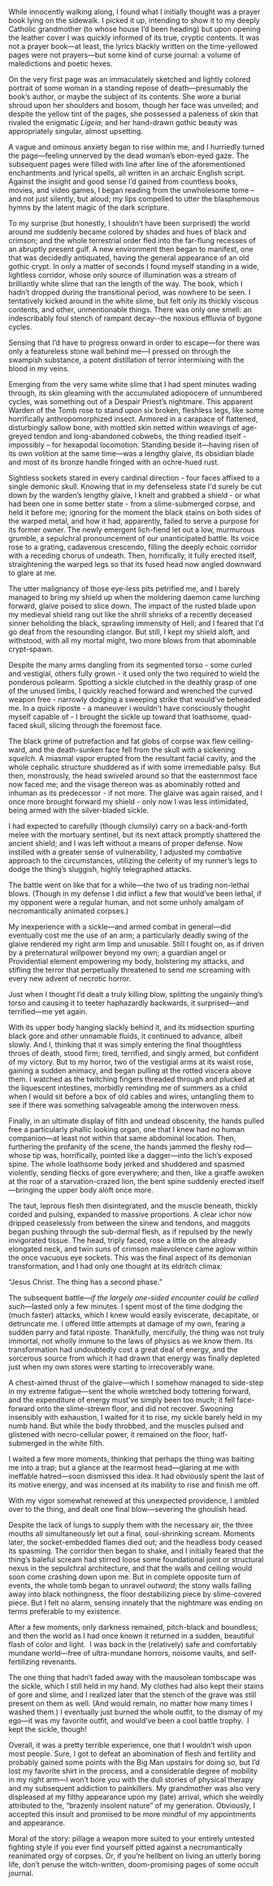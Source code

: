 While innocently walking along, I found what I initially thought was a prayer book lying on the sidewalk. I picked it up, intending to show it to my deeply Catholic grandmother (to whose house I’d been heading) but upon opening the leather cover I was quickly informed of its true, cryptic contents. It was not a prayer book—at least, the lyrics blackly written on the time-yellowed pages were not prayers—but some kind of curse journal: a volume of maledictions and poetic hexes.  

On the very first page was an immaculately sketched and lightly colored portrait of some woman in a standing repose of death—presumably the book’s author, or maybe the subject of its contents. She wore a burial shroud upon her shoulders and bosom, though her face was unveiled; and despite the yellow tint of the pages, she possessed a paleness of skin that rivaled the enigmatic *Ligeia*; and her hand-drawn gothic beauty was appropriately singular, almost upsetting.  

A vague and ominous anxiety began to rise within me, and I hurriedly turned the page—feeling unnerved by the dead woman’s ebon-eyed gaze. The subsequent pages were filled with line after line of the aforementioned enchantments and lyrical spells, all written in an archaic English script. Against the insight and good sense I’d gained from countless books, movies, and video games, I began reading from the unwholesome tome – and not just silently, but aloud; my lips compelled to utter the blasphemous hymns by the latent magic of the dark scripture.  

To my surprise (but honestly, I shouldn’t have been surprised) the world around me suddenly became colored by shades and hues of black and crimson; and the whole terrestrial order fled into the far-flung recesses of an abruptly present gulf. A new environment then began to manifest, one that was decidedly antiquated, having the general appearance of an old gothic crypt. In only a matter of seconds I found myself standing in a wide, lightless corridor, whose only source of illumination was a stream of brilliantly white slime that ran the length of the way. The book, which I hadn’t dropped during the transitional period, was nowhere to be seen. I tentatively kicked around in the white slime, but felt only its thickly viscous contents, and other, unmentionable things. There was only one smell: an indescribably foul stench of rampant decay--the noxious effluvia of bygone cycles. 

 Sensing that I’d have to progress onward in order to escape—for there was only a featureless stone wall behind me—I pressed on through the swampish substance, a potent distillation of terror intermixing with the blood in my veins. 

Emerging from the very same white slime that I had spent minutes wading through, its skin gleaming with the accumulated adiopocere of unnumbered cycles, was something out of a Despair Priest’s nightmare. This apparent Warden of the Tomb rose to stand upon six broken, fleshless legs, like some horrifically anthropomorphized insect. Armored in a carapace of flattened, disturbingly sallow bone, with mottled skin netted within weavings of age-greyed tendon and long-abandoned cobwebs, the thing readied itself - impossibly – for hexapodal locomotion. Standing beside it—having risen of its own volition at the same time—was a lengthy glaive, its obsidian blade and most of its bronze handle fringed with an ochre-hued rust.  

Sightless sockets stared in every cardinal direction - four faces affixed to a single demonic skull. Knowing that in my defenseless state I'd surely be cut down by the warden’s lengthy glaive, I knelt and grabbed a shield - or what had been one in some better state - from a slime-submerged corpse, and held it before me; ignoring for the moment the black stains on both sides of the warped metal, and how it had, apparently, failed to serve a purpose for its former owner. The newly emergent lich-fiend let out a low, murmurous grumble, a sepulchral pronouncement of our unanticipated battle. Its voice rose to a grating, cadaverous crescendo, filling the deeply echoic corridor with a receding chorus of undeath. Then, horrifically, it fully erected itself, straightening the warped legs so that its fused head now angled downward to glare at me.  

The utter malignancy of those eye-less pits petrified me, and I barely managed to bring my shield up when the moldering daemon came lurching forward, glaive poised to slice down. The impact of the rusted blade upon my medieval shield rang out like the shrill shrieks of a recently deceased sinner beholding the black, sprawling immensity of Hell; and I feared that I'd go deaf from the resounding clangor. But still, I kept my shield aloft, and withstood, with all my mortal might, two more blows from that abominable crypt-spawn.  

Despite the many arms dangling from its segmented torso - some curled and vestigial, others fully grown - it used only the two required to wield the ponderous polearm. Spotting a sickle clutched in the deathly grasp of one of the unused limbs, I quickly reached forward and wrenched the curved weapon free - narrowly dodging a sweeping strike that would've beheaded me. In a quick riposte - a maneuver i wouldn't have consciously thought myself capable of - I brought the sickle up toward that loathsome, quad-faced skull, slicing through the foremost face.  

The black grime of putrefaction and fat globs of corpse wax flew ceiling-ward, and the death-sunken face fell from the skull with a sickening *squelch*. A miasmal vapor erupted from the resultant facial cavity, and the whole cephalic structure shuddered as if with some irremediable palsy. But then, monstrously, the head swiveled around so that the easternmost face now faced me; and the visage thereon was as abominably rotted and inhuman as its predecessor - if not more. The glaive was again raised, and I once more brought forward my shield - only now I was less intimidated, being armed with the silver-bladed sickle. 

I had expected to carefully (though clumsily) carry on a back-and-forth melee with the mortuary sentinel, but its next attack promptly shattered the ancient shield; and I was left without a means of proper defense. Now instilled with a greater sense of vulnerability, I adjusted my combative approach to the circumstances, utilizing the celerity of my runner’s legs to dodge the thing’s sluggish, highly telegraphed attacks.   

The battle went on like that for a while—the two of us trading non-lethal blows. (Though in my defense I did inflict a few that would’ve been lethal, if my opponent were a regular human, and not some unholy amalgam of necromantically animated corpses.) 

My inexperience with a sickle—and armed combat in general—did eventually cost me the use of an arm; a particularly deadly swing of the glaive rendered my right arm limp and unusable. Still I fought on, as if driven by a preternatural willpower beyond my own; a guardian angel or Providential element empowering my body, bolstering my attacks, and stifling the terror that perpetually threatened to send me screaming with every new advent of necrotic horror.  

Just when I thought I’d dealt a truly killing blow, splitting the ungainly thing’s torso and causing it to teeter haphazardly backwards, it surprised—and terrified—me yet again.  

With its upper body hanging slackly behind it, and its midsection spurting black gore and other unnamable fluids, it continued to advance, albeit slowly. And I, thinking that it was simply entering the final thoughtless throes of death, stood firm; tired, terrified, and singly armed, but confident of my victory. But to my horror, two of the vestigial arms at its waist rose, gaining a sudden animacy, and began pulling at the rotted viscera above them. I watched as the twitching fingers threaded through and plucked at the liquescent intestines, morbidly reminding me of summers as a child when I would sit before a box of old cables and wires, untangling them to see if there was something salvageable among the interwoven mess. 

Finally, in an ultimate display of filth and undead obscenity, the hands pulled free a particularly phallic looking organ, one that I knew had no human companion—at least not within that same abdominal location. Then, furthering the profanity of the scene, the hands jammed the fleshy rod—whose tip was, horrifically, pointed like a dagger—into the lich’s exposed spine. The whole loathsome body jerked and shuddered and spasmed violently, sending flecks of gore everywhere; and then, like a giraffe awoken at the roar of a starvation-crazed lion, the bent spine suddenly erected itself—bringing the upper body aloft once more.  

The taut, leprous flesh then disintegrated, and the muscle beneath, thickly corded and pulsing, expanded to massive proportions. A clear ichor now dripped ceaselessly from between the sinew and tendons, and maggots began pushing through the sub-dermal flesh, as if repulsed by the newly invigorated tissue. The head, triply faced, rose a little on the already elongated neck, and twin suns of crimson malevolence came aglow within the once vacuous eye sockets. This was the final aspect of its demonian transformation, and I had only one thought at its eldritch climax:  

“Jesus Christ. The thing has a second phase.”  

The subsequent battle—*if the largely one-sided encounter could be called such*—lasted only a few minutes. I spent most of the time dodging the (much faster) attacks, which I knew would easily eviscerate, decapitate, or detruncate me. I offered little attempts at damage of my own, fearing a sudden parry and fatal riposte. Thankfully, mercifully, the thing was not truly immortal, not wholly immune to the laws of physics as we know them. Its transformation had undoubtedly cost a great deal of energy, and the sorcerous source from which it had drawn that energy was finally depleted just when my own stores were starting to irrecoverably wane.  

A chest-aimed thrust of the glaive—which I somehow managed to side-step in my extreme fatigue—sent the whole wretched body tottering forward, and the expenditure of energy must’ve simply been too much; it fell face-forward onto the slime-strewn floor, and did not recover. Swooning insensibly with exhaustion, I waited for it to rise, my sickle barely held in my numb hand. But while the body throbbed, and the muscles pulsed and glistened with necro-cellular power, it remained on the floor, half-submerged in the white filth. 

I waited a few more moments, thinking that perhaps the thing was baiting me into a trap; but a glance at the rearmost head—glaring at me with ineffable hatred—soon dismissed this idea. It had obviously spent the last of its motive energy, and was incensed at its inability to rise and finish me off.  

With my vigor somewhat renewed at this unexpected providence, I ambled over to the thing, and dealt one final blow—severing the ghoulish head.  

Despite the lack of lungs to supply them with the necessary air, the three mouths all simultaneously let out a final, soul-shrinking scream. Moments later, the socket-embedded flames died out; and the headless body ceased its spasming. The corridor then began to shake, and I initially feared that the thing’s baleful scream had stirred loose some foundational joint or structural nexus in the sepulchral architecture, and that the walls and ceiling would soon come crashing down upon me. But in complete opposite turn of events, the whole tomb began to unravel *outward*; the stony walls falling away into black nothingness, the floor destabilizing piece by slime-covered piece. But I felt no alarm, sensing innately that the nightmare was ending on terms preferable to my existence. 

After a few moments, only darkness remained, pitch-black and boundless; and then the world as I had once known it returned in a sudden, beautiful flash of color and light.  I was back in the (relatively) safe and comfortably mundane world—free of ultra-mundane horrors, noisome vaults, and self-fertilizing revenants.  

The one thing that hadn’t faded away with the mausolean tombscape was the sickle, which I still held in my hand. My clothes had also kept their stains of gore and slime, and I realized later that the stench of the grave was still present on them as well. (And would remain, no matter how many times I washed them.) I eventually just burned the whole outfit, to the dismay of my ego—it was my favorite outfit, and would’ve been a cool battle trophy.  I kept the sickle, though! 

Overall, it was a pretty terrible experience, one that I wouldn’t wish upon most people. Sure, I got to defeat an abomination of flesh and fertility and probably gained some points with the Big Man upstairs for doing so, but I’d lost my favorite shirt in the process, and a considerable degree of mobility in my right arm—I won’t bore you with the dull stories of physical therapy and my subsequent  addiction to painkillers. My grandmother was also very displeased at my filthy appearance upon my (late) arrival, which she weirdly attributed to the, “brazenly insolent nature” of my generation. Obviously, I accepted this insult and promised to be more mindful of my appointments and appearance. 

Moral of the story: pillage a weapon more suited to your entirely untested fighting style if you ever find yourself pitted against a necromantically reanimated orgy of corpses. Or, if you’re hellbent on living an utterly boring life, don’t peruse the witch-written, doom-promising pages of some occult journal.